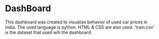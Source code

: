 # DashBoard
This dashboard was created to visualize behavior of used car prices in India.
The used language is python. 
HTML & CSS are also used.
'train.csv' is the dataset that used wih the dashboard.
